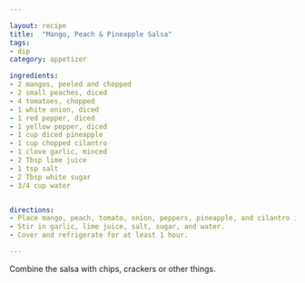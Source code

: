 ```yaml
---

layout: recipe
title:  "Mango, Peach & Pineapple Salsa"
tags: 
- dip
category: appetizer

ingredients:
- 2 mangos, peeled and chopped
- 2 small peaches, diced
- 4 tomatoes, chopped
- 1 white onion, diced
- 1 red pepper, diced
- 1 yellow pepper, diced
- 1 cup diced pineapple
- 1 cup chopped cilantro
- 1 clove garlic, minced
- 2 Tbsp lime juice
- 1 tsp salt
- 2 Tbsp white sugar
- 3/4 cup water


directions:
- Place mango, peach, tomato, onion, peppers, pineapple, and cilantro in a large bowl. 
- Stir in garlic, lime juice, salt, sugar, and water. 
- Cover and refrigerate for at least 1 hour.

---
```


Combine the salsa with chips, crackers or other things.